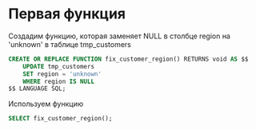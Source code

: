 # Первая функция

Создадим функцию, которая заменяет NULL в столбце region на 'unknown' в таблице tmp_customers
```sql
CREATE OR REPLACE FUNCTION fix_customer_region() RETURNS void AS $$
	UPDATE tmp_customers
	SET region = 'unknown'
	WHERE region IS NULL
$$ LANGUAGE SQL;
```

Используем функцию
```sql
SELECT fix_customer_region();
```
